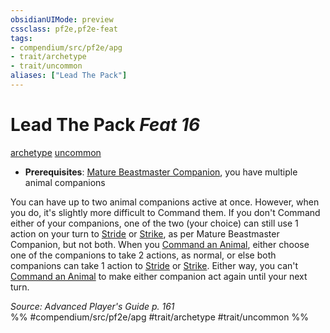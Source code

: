 ```yaml
---
obsidianUIMode: preview
cssclass: pf2e,pf2e-feat
tags:
- compendium/src/pf2e/apg
- trait/archetype
- trait/uncommon
aliases: ["Lead The Pack"]
---
```

# Lead The Pack  *Feat 16*  
[archetype](../../rules/traits/archetype.md)  [uncommon](../../rules/traits/uncommon.md)  

- **Prerequisites**: [Mature Beastmaster Companion](mature-beastmaster-companion-apg.md), you have multiple animal companions

You can have up to two animal companions active at once. However, when you do, it's slightly more difficult to Command them. If you don't Command either of your companions, one of the two (your choice) can still use 1 action on your turn to [Stride](../../rules/actions/stride.md) or [Strike](../../rules/actions/strike.md), as per Mature Beastmaster Companion, but not both. When you [Command an Animal](../../rules/actions/command-an-animal.md), either choose one of the companions to take 2 actions, as normal, or else both companions can take 1 action to [Stride](../../rules/actions/stride.md) or [Strike](../../rules/actions/strike.md). Either way, you can't [Command an Animal](../../rules/actions/command-an-animal.md) to make either companion act again until your next turn.

*Source: Advanced Player's Guide p. 161*  
%% #compendium/src/pf2e/apg #trait/archetype #trait/uncommon %%
